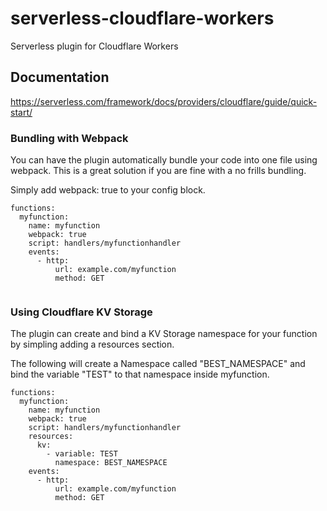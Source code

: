 # serverless-cloudflare-workers
Serverless plugin for Cloudflare Workers 

## Documentation

https://serverless.com/framework/docs/providers/cloudflare/guide/quick-start/

### Bundling with Webpack

You can have the plugin automatically bundle your code into one file using webpack. This is a great solution if you are fine with a no frills bundling.

Simply add webpack: true to your config block.

```
functions:
  myfunction:
    name: myfunction
    webpack: true
    script: handlers/myfunctionhandler
    events:
      - http:
          url: example.com/myfunction
          method: GET
  
```

### Using Cloudflare KV Storage

The plugin can create and bind a KV Storage namespace for your function by simpling adding a resources section.

The following will create a Namespace called "BEST_NAMESPACE" and bind the variable "TEST" to that namespace inside myfunction.

```
functions:
  myfunction:
    name: myfunction
    webpack: true
    script: handlers/myfunctionhandler
    resources:
      kv:
        - variable: TEST
          namespace: BEST_NAMESPACE
    events:
      - http:
          url: example.com/myfunction
          method: GET
```